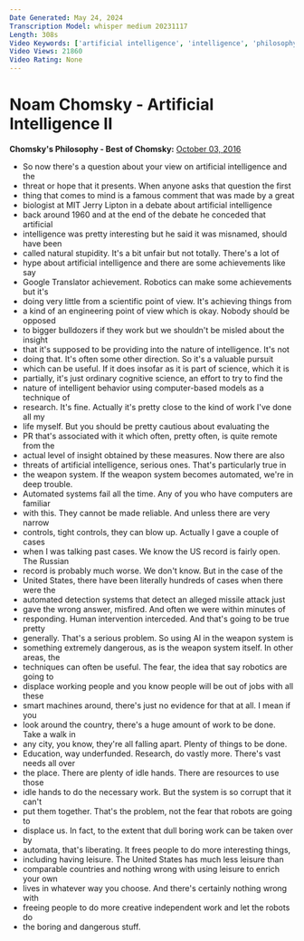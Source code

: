```yaml
---
Date Generated: May 24, 2024
Transcription Model: whisper medium 20231117
Length: 308s
Video Keywords: ['artificial intelligence', 'intelligence', 'philosophy of mind', 'chomsky', 'noam chomsky', 'technology']
Video Views: 21860
Video Rating: None
---
```


# Noam Chomsky - Artificial Intelligence II
**Chomsky's Philosophy - Best of Chomsky:** [October 03, 2016](https://www.youtube.com/watch?v=HjnGQQd3NTA)
*  So now there's a question about your view on artificial intelligence and the
*  threat or hope that it presents. When anyone asks that question the first
*  thing that comes to mind is a famous comment that was made by a great
*  biologist at MIT Jerry Lipton in a debate about artificial intelligence
*  back around 1960 and at the end of the debate he conceded that artificial
*  intelligence was pretty interesting but he said it was misnamed, should have been
*  called natural stupidity. It's a bit unfair but not totally. There's a lot of
*  hype about artificial intelligence and there are some achievements like say
*  Google Translator achievement. Robotics can make some achievements but it's
*  doing very little from a scientific point of view. It's achieving things from
*  a kind of an engineering point of view which is okay. Nobody should be opposed
*  to bigger bulldozers if they work but we shouldn't be misled about the insight
*  that it's supposed to be providing into the nature of intelligence. It's not
*  doing that. It's often some other direction. So it's a valuable pursuit
*  which can be useful. If it does insofar as it is part of science, which it is
*  partially, it's just ordinary cognitive science, an effort to try to find the
*  nature of intelligent behavior using computer-based models as a technique of
*  research. It's fine. Actually it's pretty close to the kind of work I've done all my
*  life myself. But you should be pretty cautious about evaluating the
*  PR that's associated with it which often, pretty often, is quite remote from the
*  actual level of insight obtained by these measures. Now there are also
*  threats of artificial intelligence, serious ones. That's particularly true in
*  the weapon system. If the weapon system becomes automated, we're in deep trouble.
*  Automated systems fail all the time. Any of you who have computers are familiar
*  with this. They cannot be made reliable. And unless there are very narrow
*  controls, tight controls, they can blow up. Actually I gave a couple of cases
*  when I was talking past cases. We know the US record is fairly open. The Russian
*  record is probably much worse. We don't know. But in the case of the
*  United States, there have been literally hundreds of cases when there were the
*  automated detection systems that detect an alleged missile attack just
*  gave the wrong answer, misfired. And often we were within minutes of
*  responding. Human intervention interceded. And that's going to be true pretty
*  generally. That's a serious problem. So using AI in the weapon system is
*  something extremely dangerous, as is the weapon system itself. In other areas, the
*  techniques can often be useful. The fear, the idea that say robotics are going to
*  displace working people and you know people will be out of jobs with all these
*  smart machines around, there's just no evidence for that at all. I mean if you
*  look around the country, there's a huge amount of work to be done. Take a walk in
*  any city, you know, they're all falling apart. Plenty of things to be done.
*  Education, way underfunded. Research, do vastly more. There's vast needs all over
*  the place. There are plenty of idle hands. There are resources to use those
*  idle hands to do the necessary work. But the system is so corrupt that it can't
*  put them together. That's the problem, not the fear that robots are going to
*  displace us. In fact, to the extent that dull boring work can be taken over by
*  automata, that's liberating. It frees people to do more interesting things,
*  including having leisure. The United States has much less leisure than
*  comparable countries and nothing wrong with using leisure to enrich your own
*  lives in whatever way you choose. And there's certainly nothing wrong with
*  freeing people to do more creative independent work and let the robots do
*  the boring and dangerous stuff.
